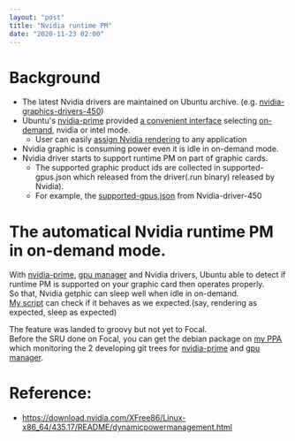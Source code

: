 ```yaml
---
layout: "post"
title: "Nvidia runtime PM"
date: "2020-11-23 02:00"
---
```


# Background
 - The latest Nvidia drivers are maintained on Ubuntu archive. (e.g. [nvidia-graphics-drivers-450][])
 - Ubuntu's [nvidia-prime][] provided [a convenient interface][prime-select] selecting [on-demand][], nvidia or intel mode.
    - User can easily [assign Nvidia rendering][1] to any application
 - Nvidia graphic is consuming power even it is idle in on-demand mode.
 - Nvidia driver starts to support runtime PM on part of graphic cards.
    - The supported graphic product ids are collected in supported-gpus.json which released from the driver(.run binary) released by Nvidia).
    - For example, the [supported-gpus.json](https://paste.ubuntu.com/p/mdrg2jYKkt/) from Nvidia-driver-450

# The automatical Nvidia runtime PM in on-demand mode.
With [nvidia-prime][], [gpu manager][] and Nvidia drivers, Ubuntu able to detect if runtime PM is supported on your graphic card then operates properly.   
So that, Nvidia getphic can sleep well when idle in on-demand.  
[My script][3] can check if it behaves as we expected.(say, rendering as expected, sleep as expected)  

The feature was landed to groovy but not yet to Focal.  
Before the SRU done on Focal, you can get the debian package on [my PPA][2] which monitoring the 2 developing git trees for [nvidia-prime][nvidia-prime ts] and [gpu manager][].  



[nvidia-graphics-drivers-450]: https://launchpad.net/ubuntu/+source/nvidia-graphics-drivers-450
[prime-select]: https://www.oceanlinux.club/2019/08/nvidia-43517-linux-beta-driver-adds.html
[nvidia-prime]: https://launchpad.net/ubuntu/+source/nvidia-prime
[nvidia-prime ts]: https://github.com/tseliot/nvidia-prime
[on-demand]: https://askubuntu.com/questions/1201072/how-nvidia-on-demand-option-works-in-nvidia-x-server-settings
[gpu manager]: https://github.com/tseliot/ubuntu-drivers-common/blob/master/share/hybrid/gpu-manager.c
[1]: https://www.newsbreak.com/news/1560657803815/the-linux-desktop-entry-specification-gets-a-way-to-automatically-use-a-discrete-gpu-merged-into-gnome
[2]: https://launchpad.net/~alextu/+archive/ubuntu/nvidia-drivers-testing
[3]: https://code.launchpad.net/~alextu/plainbox-provider-pc-sanity/+git/plainbox-provider-pc-sanity/+merge/394049
# Reference:
 - https://download.nvidia.com/XFree86/Linux-x86_64/435.17/README/dynamicpowermanagement.html

